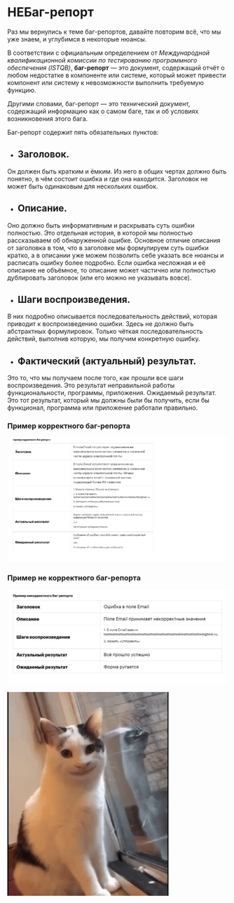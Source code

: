 # НЕБаг-репорт

Раз мы вернулись к теме баг-репортов, давайте повторим всё, что мы уже знаем, и углубимся в некоторые нюансы. 

В соответствии с официальным определением от _Международной квалификационной комиссии по тестированию программного обеспечения (ISTQB)_, **баг-репорт** — это документ, содержащий отчёт о любом недостатке в компоненте или системе, который может привести компонент или систему к невозможности выполнить требуемую функцию.

Другими словами, баг-репорт — это технический документ, содержащий информацию как о самом баге, так и об условиях возникновения этого бага. 

Баг-репорт содержит пять обязательных пунктов:

* ## Заголовок. 
Он должен быть кратким и ёмким. Из него в общих чертах должно быть понятно, в чём состоит ошибка и где она находится. Заголовок не может быть одинаковым для нескольких ошибок.
* ## Описание. 
Оно должно быть информативным и раскрывать суть ошибки полностью. Это отдельная история, в которой мы полностью рассказываем об обнаруженной ошибке. Основное отличие описания от заголовка в том, что в заголовке мы формулируем суть ошибки кратко, а в описании уже можем позволить себе указать все нюансы и расписать ошибку более подробно. Если ошибка несложная и её описание не объёмное, то описание может частично или полностью дублировать заголовок (или его можно не указывать вовсе).
* ## Шаги воспроизведения. 
В них подробно описывается последовательность действий, которая приводит к воспроизведению ошибки. Здесь не должно быть абстрактных формулировок. Только чёткая последовательность действий, выполнив которую, мы получим конкретную ошибку.
* ## Фактический (актуальный) результат.
Это то, что мы получаем после того, как прошли все шаги воспроизведения. Это результат неправильной работы функциональности, программы, приложения.
Ожидаемый результат. Это тот результат, который мы должны были бы получить, если бы функционал, программа или приложение работали правильно.

### Пример корректного баг-репорта
![img](./bug-report-correct.png)

### Пример не корректного баг-репорта
![img](./bug-report-not-correct.jpg)

![img](./smiling-cat-creepy-cat.gif)